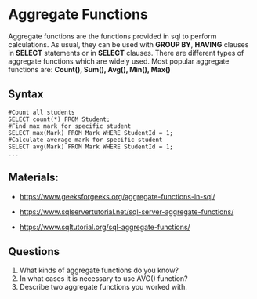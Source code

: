 # Aggregate Functions
Aggregate functions are the functions provided in sql to perform calculations. 
As usual, they can be used with **GROUP BY**, **HAVING** clauses in **SELECT** statements or in **SELECT** clauses. 
There are different types of aggregate functions which are widely used.
Most popular aggregate functions are: **Count(), Sum(), Avg(), Min(), Max()**

## Syntax

    #Count all students
    SELECT count(*) FROM Student;
    #Find max mark for specific student
    SELECT max(Mark) FROM Mark WHERE StudentId = 1;
    #Calculate average mark for specific student
    SELECT avg(Mark) FROM Mark WHERE StudentId = 1;
    ...

## Materials: 
- https://www.geeksforgeeks.org/aggregate-functions-in-sql/ 

- https://www.sqlservertutorial.net/sql-server-aggregate-functions/ 

- https://www.sqltutorial.org/sql-aggregate-functions/ 

## Questions
1. What kinds of aggregate functions do you know?
2. In what cases it is necessary to use AVG() function?
3. Describe two aggregate functions you worked with.